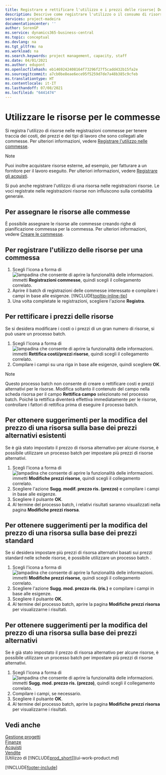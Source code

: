 ```yaml
---
title: Registrare e rettificare l'utilizzo e i prezzi delle risorse| Documenti Microsoft
description: Descrive come registrare l'utilizzo o il consumo di risorse associato a una commessa, per tenere traccia e gestire i costi, i prezzi e i tipi di lavoro.
services: project-madeira
documentationcenter: ''
author: SorenGP
ms.service: dynamics365-business-central
ms.topic: conceptual
ms.devlang: na
ms.tgt_pltfrm: na
ms.workload: na
ms.search.keywords: project management, capacity, staff
ms.date: 04/01/2021
ms.author: edupont
ms.openlocfilehash: eb1469242408164f73296f27f5cadd432b15fa2e
ms.sourcegitcommit: a7cb0be8eae6ece95f5259d7de7a48b385c9cfeb
ms.translationtype: HT
ms.contentlocale: it-IT
ms.lasthandoff: 07/08/2021
ms.locfileid: "6441474"
---
```

# <a name="use-resources-for-jobs"></a>Utilizzare le risorse per le commesse
Si registra l'utilizzo di risorse nelle registrazioni commesse per tenere traccia dei costi, dei prezzi e dei tipi di lavoro che sono collegati alle commesse. Per ulteriori informazioni, vedere [Registrare l'utilizzo nelle commesse](projects-how-record-job-usage.md).

> [!NOTE]
> Puoi inoltre acquistare risorse esterne, ad esempio, per fatturare a un fornitore per il lavoro eseguito. Per ulteriori informazioni, vedere [Registrare gli acquisti](purchasing-how-record-purchases.md).

Si può anche registrare l'utilizzo di una risorsa nelle registrazioni risorse. Le voci registrate nelle registrazioni risorse non influiscono sulla contabilità generale.

## <a name="to-assign-resources-to-jobs"></a>Per assegnare le risorse alle commesse
È possibile assegnare le risorse alle commesse creando righe di pianificazione commessa per la commessa. Per ulteriori informazioni, vedere [Creare le commesse](projects-how-create-jobs.md).

## <a name="to-record-resource-usage-for-a-job"></a>Per registrare l'utilizzo delle risorse per una commessa
1. Scegli l'icona a forma di ![lampadina che consente di aprire la funzionalità delle informazioni.](media/ui-search/search_small.png "Informazioni sull'operazione che si desidera eseguire") immetti **Registrazioni commesse**, quindi scegli il collegamento correlato.
2. Aprire il batch di registrazioni delle commesse interessato e compilare i campi in base alle esigenze. [!INCLUDE[tooltip-inline-tip](includes/tooltip-inline-tip_md.md)]
3. Una volta completate le registrazioni, scegliere l'azione **Registra**.

## <a name="to-adjust-resource-prices"></a>Per rettificare i prezzi delle risorse
Se si desidera modificare i costi o i prezzi di un gran numero di risorse, si può usare un processo batch.  

1. Scegli l'icona a forma di ![lampadina che consente di aprire la funzionalità delle informazioni.](media/ui-search/search_small.png "Informazioni sull'operazione che si desidera eseguire") immetti **Rettifica costi/prezzi risorse**, quindi scegli il collegamento correlato.
2. Compilare i campi su una riga in base alle esigenze, quindi scegliere **OK**.

> [!NOTE]  
>   Questo processo batch non consente di creare o rettificare costi e prezzi alternativi per le risorse. Modifica soltanto il contenuto del campo nella scheda risorsa per il campo **Rettifica campo** selezionato nel processo batch. Poiché la rettifica diventerà effettiva immediatamente per le risorse, controllare i fattori di rettifica prima di eseguire il processo batch.

## <a name="to-get-resource-price-change-suggestions-based-on-existing-alternate-prices"></a>Per ottenere suggerimenti per la modifica del prezzo di una risorsa sulla base dei prezzi alternativi esistenti
Se è già stato impostato il prezzo di risorsa alternativo per alcune risorse, è possibile utilizzare un processo batch per impostare più prezzi di risorse alternativi.

1. Scegli l'icona a forma di ![lampadina che consente di aprire la funzionalità delle informazioni.](media/ui-search/search_small.png "Informazioni sull'operazione che si desidera eseguire") immetti **Modifiche prezzi risorse**, quindi scegli il collegamento correlato.
2. Scegliere l'azione **Sugg. modif. prezzo ris. (prezzo)** e compilare i campi in base alle esigenze.
3. Scegliere il pulsante **OK**.  
4. Al termine del processo batch, i relativi risultati saranno visualizzati nella pagina **Modifiche prezzi risorsa**.

## <a name="to-get-resource-price-change-suggestions-based-on-standard-prices"></a>Per ottenere suggerimenti per la modifica del prezzo di una risorsa sulla base dei prezzi standard
Se si desidera impostare più prezzi di risorsa alternativi basati sui prezzi standard nelle schede risorse, è possibile utilizzare un processo batch .  

1. Scegli l'icona a forma di ![lampadina che consente di aprire la funzionalità delle informazioni.](media/ui-search/search_small.png "Informazioni sull'operazione che si desidera eseguire") immetti **Modifiche prezzi risorse**, quindi scegli il collegamento correlato.
2. Scegliere l'azione **Sugg. mod. prezzo ris. (ris.)** e compilare i campi in base alle esigenze.  
3. Scegliere il pulsante **OK**.  
4. Al termine del processo batch, aprire la pagina **Modifiche prezzi risorsa** per visualizzarne i risultati.

## <a name="to-get-resource-price-change-suggestions-based-on-alternate-prices"></a>Per ottenere suggerimenti per la modifica del prezzo di una risorsa sulla base dei prezzi alternativi
Se è già stato impostato il prezzo di risorsa alternativo per alcune risorse, è possibile utilizzare un processo batch per impostare più prezzi di risorse alternativi.

1. Scegli l'icona a forma di ![lampadina che consente di aprire la funzionalità delle informazioni.](media/ui-search/search_small.png "Informazioni sull'operazione che si desidera eseguire") immetti **Sugg. mod. prezzo ris. (prezzo)**, quindi scegli il collegamento correlato.  
2. Compilare i campi, se necessario.
3. Scegliere il pulsante **OK**.  
4. Al termine del processo batch, aprire la pagina **Modifiche prezzi risorsa** per visualizzarne i risultati.

## <a name="see-also"></a>Vedi anche
[Gestione progetti](projects-manage-projects.md)  
[Finanze](finance.md)  
[Acquisti](purchasing-manage-purchasing.md)         
[Vendite](sales-manage-sales.md)     
[Utilizzo di [!INCLUDE[prod_short](includes/prod_short.md)]](ui-work-product.md)  


[!INCLUDE[footer-include](includes/footer-banner.md)]